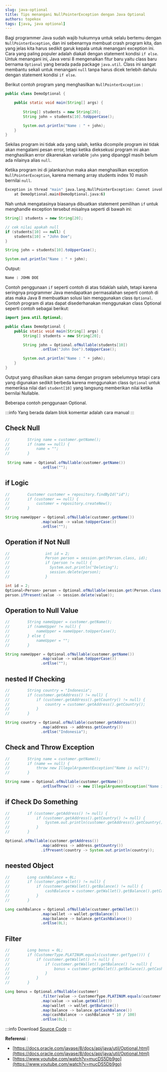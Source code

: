 ```yaml
---
slug: java-optional
title: Tips menangani NullPointerException dengan Java Optional
authors: topekox
tags: [java, java optional]
---
```


Bagi programmer Java sudah wajib hukumnya untuk selalu bertemu dengan `NullPointerException`, dan ini sebenarnya membuat crash program kita, dan yang jelas kita harus sedikit garuk kepala untuk menangani exception ini. Cara yang paling populer adalah diakali dengan statement kondisi `if else`. Untuk menangani ini, Java versi 8 mengenalkan fitur baru yaitu class baru bernama `Optional` yang berada pada package `java.util`. Class ini sangat membantu sekali untuk menangani `null` tanpa harus dicek terlebih dahulu dengan statement kondisi `if else`. 

<!--truncate-->

Berikut contoh program yang menghasilkan `NullPointerException` :

```java
public class DemoOptional {

    public static void main(String[] args) {
        
        String[] students = new String[20];
	    String john = students[10].toUpperCase();

        System.out.println("Name : " + john);        
    }
}
```

Sekilas program ini tidak ada yang salah, ketika dicompile program ini tidak akan mengalami pesan error, tetapi ketika dieksekusi program ini akan menghasilkan error dikarenakan variable `john` yang dipanggil masih belum ada nilainya alias `null`.

Ketika program ini di jalankan/run maka akan menghasilkan exception `NullPointerException`, karena memang array students index 10 masih bernilai `null`.

```bash
Exception in thread "main" java.lang.NullPointerException: Cannot invoke "String.toUpperCase()" because "<local1>[10]" is null
	at DemoOptional.main(DemoOptional.java:6)
```

Nah untuk mengatasinya biasanya dibuatkan statement pemilihan `if` untuk menghandle exception tersebut misalnya seperti di bawah ini:

```java
String[] students = new String[20];

// cek nilai apakah null
if (students[10] == null) {
    students[10] = "John Doe";
}

String john = students[10].toUpperCase();

System.out.println("Name : " + john);
```

Output:

```bash
Name : JOHN DOE
```

Contoh penggunaan `if` seperti contoh di atas tidaklah salah, tetapi karena seringnya programmer Java mendapatkan permasalahan seperti contoh di atas maka Java 8 membuatkan solusi lain menggunakan class `Optional`. Contoh program di atas dapat disederhanakan menggunakan class Optional seperti contoh sebagai berikut:

```java
import java.util.Optional;

public class DemoOptional {
    public static void main(String[] args) {
        String[] students = new String[20];

        String john = Optional.ofNullable(students[10])
                .orElse("John Doe").toUpperCase();

        System.out.println("Name : " + john);
    }
}
```

Output yang dihasilkan akan sama dengan program sebelumnya tetapi cara yang digunakan sedikit berbeda karena menggunakan class `Optional` untuk memeriksa nilai dari `student[10]` yang langsung memberikan nilai ketika bernilai Nullable.

Beberapa contoh penggunaan Optional.

:::info
Yang berada dalam blok komentar adalah cara manual
:::

## Check Null

```java
//        String name = customer.getName();
//        if (name == null) {
//            name = "";
//        }
    
 String name = Optional.ofNullable(customer.getName())
                .orElse("");
```

## if Logic

```java
//        Customer customer = repository.findById("id");
//        if (customer == null) {
//            customer = repository.createNew();
//        }

String nameUpper = Optional.ofNullable(customer.getName())
                .map(value -> value.toUpperCase())
                .orElse("");
```

## Operation if Not Null

```java
//                int id = 2;
//                Person person = session.get(Person.class, id);
//                if (person != null) {
//                  System.out.println("Deleting");
//                  session.delete(person);
//                }

int id = 2;
Optional<Person> person = Optional.ofNullable(session.get(Person.class, id));
person.ifPresent(value -> session.delete(value));
```

## Operation to Null Value

```java
//        String nameUpper = customer.getName();
//        if (nameUpper != null) {
//            nameUpper = nameUpper.toUpperCase();
//        } else {
//            nameUpper = "";
//        }

String nameUpper = Optional.ofNullable(customer.getName())
                .map(value -> value.toUpperCase())
                .orElse("");
```

## nested If Checking

```java
//        String country = "Indonesia";
//        if (customer.getAddress() != null) {
//            if (customer.getAddress().getCountry() != null) {
//                country = customer.getAddress().getCountry();
//            }
//        }

String country = Optional.ofNullable(customer.getAddress())
                .map(address -> address.getCountry())
                .orElse("Indonesia");

```

## Check and Throw Exception

```java
//        String name = customer.getName();
//        if (name == null) {
//            throw new IllegalArgumentException("Name is null");
//        }

String name = Optional.ofNullable(customer.getName())
                .orElseThrow(() -> new IllegalArgumentException("Name is null"));
```

## if Check Do Something

```java
//        if (customer.getAddress() != null) {
//            if (customer.getAddress().getCountry() != null) {
//                System.out.println(customer.getAddress().getCountry());
//            }
//        }

Optional.ofNullable(customer.getAddress())
                .map(address -> address.getCountry())
                .ifPresent(country -> System.out.println(country));

```

## neested Object

```java
//        Long cashBalance = 0L;
//        if (customer.getWallet() != null) {
//            if (customer.getWallet().getBalance() != null) {
//                cashBalance = customer.getWallet().getBalance().getCashBalance();
//            }
//        }

Long cashBalance = Optional.ofNullable(customer.getWallet())
                .map(wallet -> wallet.getBalance())
                .map(balance -> balance.getCashBalance())
                .orElse(0L);
```

## Filter

```java
//        Long bonus = 0L;
//        if (CustomerType.PLATINUM.equals(customer.getType())) {
//            if (customer.getWallet() != null) {
//                if (customer.getWallet().getBalance() != null) {
//                    bonus = customer.getWallet().getBalance().getCashBalance() * 10 / 100;
//                }
//            }
//        }

Long bonus = Optional.ofNullable(customer)
                .filter(value -> CustomerType.PLATINUM.equals(customer.getType()))
                .map(value -> value.getWallet())
                .map(wallet -> wallet.getBalance())
                .map(balance -> balance.getCashBalance())
                .map(cashBalance -> cashBalance * 10 / 100)
                .orElse(0L);
```

:::info
Download [Source Code](https://github.com/TopekoX/java-optional-demo)
:::

**Referensi** :
* [https://docs.oracle.com/javase/8/docs/api/java/util/Optional.html](https://docs.oracle.com/javase/8/docs/api/java/util/Optional.html)
* [https://www.youtube.com/watch?v=mucDS5Db9go](https://www.youtube.com/watch?v=mucDS5Db9go)
